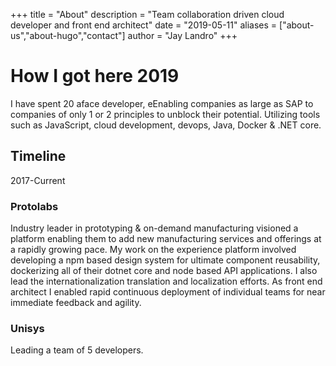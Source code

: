 +++
title = "About"
description = "Team collaboration driven cloud developer and front end architect"
date = "2019-05-11"
aliases = ["about-us","about-hugo","contact"]
author = "Jay Landro"
+++

# How I got here 2019
I have spent  20 aface developer, eEnabling companies as large as SAP to companies of only 1 or 2 principles to unblock their potential. Utilizing tools such as JavaScript, cloud development, devops, Java, Docker & .NET core.

## Timeline
2017-Current
### Protolabs
Industry leader in prototyping & on-demand manufacturing visioned a platform enabling them to add new manufacturing services and offerings at a rapidly growing pace. My work on the experience platform involved developing a npm based design system for ultimate component reusability, dockerizing all of their dotnet core and node based API applications. I also lead the internationalization translation and localization efforts. As front end architect I enabled rapid continuous deployment of individual teams for near immediate feedback and agility.

### Unisys
Leading a team of 5 developers.




<!--stackedit_data:
eyJoaXN0b3J5IjpbLTEyODI5MzExOSwxMjMxMTk1NjU4LC0zOD
k0MTc1NjQsMTkyMzA2NDY1OCwyMzAzMjk5NTIsMTcyNTA5NjI5
NiwtMzAxMDkyNzgyLC0xODc0MjY3MzQzLDEwMDYzMTY0MTVdfQ
==
-->